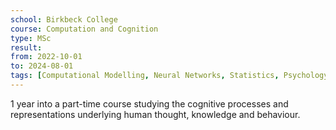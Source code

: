 ```yaml
---
school: Birkbeck College
course: Computation and Cognition
type: MSc
result:
from: 2022-10-01
to: 2024-08-01
tags: [Computational Modelling, Neural Networks, Statistics, Psychology]
---
```

1 year into a part-time course studying the cognitive processes and representations underlying human thought, knowledge and behaviour.